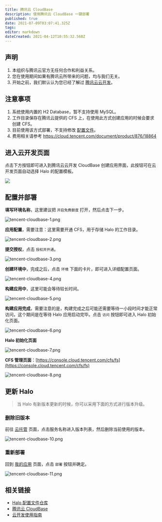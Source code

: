```yaml
---
title: 腾讯云 CloudBase
description: 使用腾讯云 CloudBase 一键部署
published: true
date: 2021-07-09T03:07:41.325Z
tags: 
editor: markdown
dateCreated: 2021-04-12T10:55:32.568Z
---
```


## 声明

1. 本组织与腾讯云官方无任何合作和利益关系。
2. 您在使用期间如果有腾讯云所带来的问题，均与我们无关。
3. 开始之前，我们默认认为您已经了解过 [腾讯云云开发](https://cloud.tencent.com/product/tcb)。

## 注意事项

1. 系统使用内置的 H2 Database，暂不支持使用 MySQL。
1. 工作目录保存在腾讯云提供的 CFS 上，在使用此方式创建应用的时候会要求创建 CFS。
1. 目前使用该方式部署，不支持修改 [配置文件](https://docs.halo.run/zh/install/config)。
1. 费用相关请参考 https://cloud.tencent.com/document/product/876/18864

## 进入云开发页面

点击下方按钮即可进入到腾讯云云开发 CloudBase 创建应用界面，此按钮可在云开发页面自动选择 Halo 的配置模板。

[![](https://main.qcloudimg.com/raw/67f5a389f1ac6f3b4d04c7256438e44f.svg)](https://console.cloud.tencent.com/tcb/env/index?action=CreateAndDeployCloudBaseProject&appUrl=https%3A%2F%2Fgithub.com%2Fhalo-dev%2Ftencent-cloudbase-halo&branch=master)

## 配置并部署

**填写环境名称**，这里建议把 `开启免费额度` 打开，然后点击下一步。

![tencent-cloudbase-1.png](https://docs.halo.run/assets/tencent-cloudbase/tencent-cloudbase-1.png)

**应用配置**，需要注意：这里需要开通 CFS，用于存储 Halo 的工作目录。

![tencent-cloudbase-2.png](https://docs.halo.run/assets/tencent-cloudbase/tencent-cloudbase-2.png)

**提交授权**，点击 `授权并开通`。

![tencent-cloudbase-3.png](https://docs.halo.run/assets/tencent-cloudbase/tencent-cloudbase-3.png)

**创建环境中**，完成之后，点击 `环境` 下面的卡片，即可进入详细配置页面。

![tencent-cloudbase-4.png](https://docs.halo.run/assets/tencent-cloudbase/tencent-cloudbase-4.png)

**构建应用中**，这里可能会等待较长时间。

![tencent-cloudbase-5.png](https://docs.halo.run/assets/tencent-cloudbase/tencent-cloudbase-5.png)

**构建应用完成**，需要注意的是，构建完成之后可能还需要等待一小段时间才能正常访问，这个期间是在等待 Halo 应用启动完毕。点击 `访问` 按钮即可进入 Halo 初始化页面。

![tencent-cloudbase-6.png](https://docs.halo.run/assets/tencent-cloudbase/tencent-cloudbase-6.png)

**Halo 初始化页面**

![tencent-cloudbase-7.png](https://docs.halo.run/assets/tencent-cloudbase/tencent-cloudbase-7.png)

**CFS 管理页面**：[https://console.cloud.tencent.com/cfs/fs](https://console.cloud.tencent.com/cfs/fs)

![tencent-cloudbase-8.png](https://docs.halo.run/assets/tencent-cloudbase/tencent-cloudbase-8.png)

## 更新 Halo

> 当 Halo 有新版本更新的时候，你可以采用下面的方式进行版本升级。

### 删除旧版本

前往 [云托管](https://console.cloud.tencent.com/tcb/service) 页面，点击服务名称进入版本列表，然后删除当前使用的版本。

![tencent-cloudbase-10.png](https://docs.halo.run/assets/tencent-cloudbase/tencent-cloudbase-10.png)

### 重新部署

回到 [我的应用](https://console.cloud.tencent.com/tcb/apps/index) 页面，点击 `部署` 按钮并确定。

![tencent-cloudbase-11.png](https://docs.halo.run/assets/tencent-cloudbase/tencent-cloudbase-11.png)

## 相关链接

- [Halo 配置文件仓库](https://github.com/halo-dev/tencent-cloudbase-halo)
- [腾讯云 CloudBase](https://console.cloud.tencent.com/tcb/env/index)
- [云开发使用指南](https://cloud.tencent.com/document/product/876)

